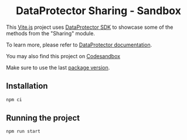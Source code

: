 <h1 align="center">DataProtector Sharing - Sandbox</h1>

This [Vite.js](https://vitejs.dev/) project uses [DataProtector SDK](https://github.com/iExecBlockchainComputing/dataprotector-sdk) to showcase some of the methods from the "Sharing" module.

To learn more, please refer to [DataProtector documentation](https://tools.docs.iex.ec/tools/dataprotector).

You may also find this project on [Codesandbox](https://codesandbox.io/p/github/iExecBlockchainComputing/dataprotector-sharing-sandbox/main)

Make sure to use the last [package version](https://www.npmjs.com/package/@iexec/dataprotector).

## Installation

```sh
npm ci
```

## Running the project

```sh
npm run start
```
